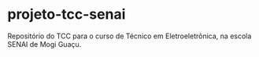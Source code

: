 # projeto-tcc-senai
Repositório do TCC para o curso de Técnico em Eletroeletrônica, na escola SENAI de Mogi Guaçu.
